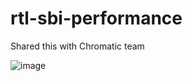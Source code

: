 # rtl-sbi-performance

Shared this with Chromatic team

![image](https://github.com/philals/rtl-sbi-performance/assets/8849355/cd14ed20-8172-489b-a252-3f764fd0f32b)

